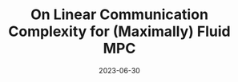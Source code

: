 ---
title: "On Linear Communication Complexity for (Maximally) Fluid MPC"
#authors: Alexander Bienstock and Kevin Yeo
collection: talks
category: 2023
#permalink: 
excerpt: #'This paper is about the number 1. The number 2 is left for future work.'
date: 2023-06-30
#venue: "Submitted"
slidesurl: #'http://academicpages.github.io/files/slides1.pdf'
#paperurl: 'https://eprint.iacr.org/2024/503.pdf'
location: 'TPMPC Workshop'
citation: #'Your Name, You. (2009). &quot;Paper Title Number 1.&quot; <i>Journal 1</i>. 1(1).'
---